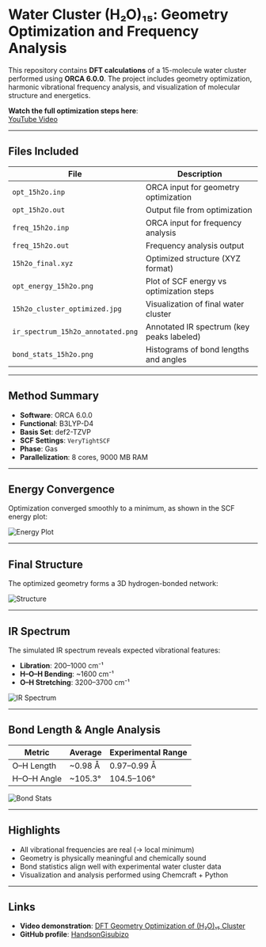 
# Water Cluster (H₂O)₁₅: Geometry Optimization and Frequency Analysis

This repository contains **DFT calculations** of a 15-molecule water cluster performed using **ORCA 6.0.0**. The project includes geometry optimization, harmonic vibrational frequency analysis, and visualization of molecular structure and energetics.

 **Watch the full optimization steps here**:  
 [YouTube Video](https://www.youtube.com/watch?v=hJ1o1aLP7s4)

---

##  Files Included

| File                              | Description |
|----------------------------------|-------------|
| `opt_15h2o.inp`                   | ORCA input for geometry optimization |
| `opt_15h2o.out`                   | Output file from optimization |
| `freq_15h2o.inp`                  | ORCA input for frequency analysis |
| `freq_15h2o.out`                  | Frequency analysis output |
| `15h2o_final.xyz`                 | Optimized structure (XYZ format) |
| `opt_energy_15h2o.png`            | Plot of SCF energy vs optimization steps |
| `15h2o_cluster_optimized.jpg`     | Visualization of final water cluster |
| `ir_spectrum_15h2o_annotated.png` | Annotated IR spectrum (key peaks labeled) |
| `bond_stats_15h2o.png`            | Histograms of bond lengths and angles |

---

##  Method Summary

- **Software**: ORCA 6.0.0  
- **Functional**: B3LYP-D4  
- **Basis Set**: def2-TZVP  
- **SCF Settings**: `VeryTightSCF`  
- **Phase**: Gas  
- **Parallelization**: 8 cores, 9000 MB RAM  

---

##  Energy Convergence

Optimization converged smoothly to a minimum, as shown in the SCF energy plot:

![Energy Plot](opt_energy_15h2o.png)

---

##  Final Structure

The optimized geometry forms a 3D hydrogen-bonded network:

![Structure](15h2o_cluster_optimized.jpg)

---

##  IR Spectrum

The simulated IR spectrum reveals expected vibrational features:

- **Libration**: 200–1000 cm⁻¹  
- **H–O–H Bending**: ~1600 cm⁻¹  
- **O–H Stretching**: 3200–3700 cm⁻¹  

![IR Spectrum](ir_spectrum_15h2o_annotated.png)

---

##  Bond Length & Angle Analysis

| Metric        | Average       | Experimental Range |
|---------------|---------------|---------------------|
| O–H Length    | ~0.98 Å       | 0.97–0.99 Å         |
| H–O–H Angle   | ~105.3°       | 104.5–106°          |

![Bond Stats](bond_stats_15h2o.png)

---

##  Highlights

- All vibrational frequencies are real (→ local minimum)  
- Geometry is physically meaningful and chemically sound  
- Bond statistics align well with experimental water cluster data  
- Visualization and analysis performed using Chemcraft + Python  

---

##  Links

-  **Video demonstration**: [DFT Geometry Optimization of (H₂O)₁₅ Cluster](https://www.youtube.com/watch?v=hJ1o1aLP7s4)  
-  **GitHub profile**: [HandsonGisubizo](https://github.com/handsongisubizo)
